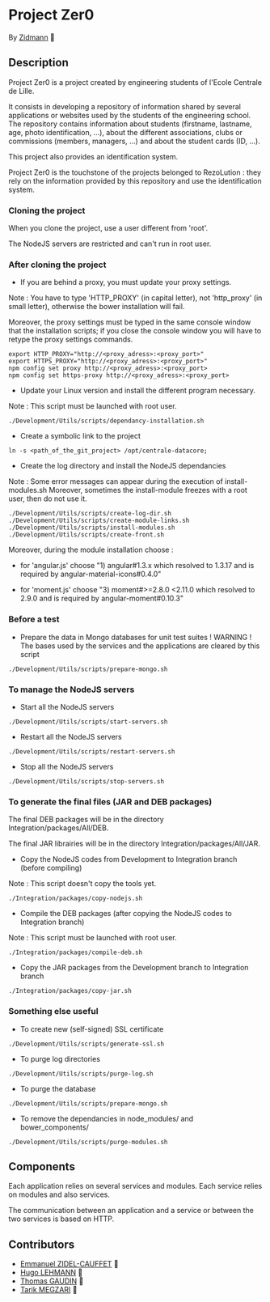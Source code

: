 # Project Zer0

By [Zidmann](mailto:emmanuel.zidel@gmail.com) :bow:

## Description

Project Zer0 is a project created by engineering students of l'Ecole Centrale de Lille.

It consists in developing a repository of information shared by several applications or websites used by the students of the engineering school.
The repository contains information about students (firstname, lastname, age, photo identification, ...), about the different associations, clubs or commissions (members, managers, ...) and about the student cards (ID, ...).

This project also provides an identification system.

Project Zer0 is the touchstone of the projects belonged to RezoLution : they rely on the information provided by this repository and use the identification system.

### Cloning the project

When you clone the project, use a user different from 'root'.

The NodeJS servers are restricted and can't run in root user.

### After cloning the project

* If you are behind a proxy, you must update your proxy settings.

Note : You have to type 'HTTP_PROXY' (in capital letter), not 'http_proxy' (in small letter), otherwise the bower installation will fail.

Moreover, the proxy settings must be typed in the same console window that the installation scripts; if you close the console window you will have to retype the proxy settings commands.

```console
export HTTP_PROXY="http://<proxy_adress>:<proxy_port>"
export HTTPS_PROXY="http://<proxy_adress>:<proxy_port>"
npm config set proxy http://<proxy_adress>:<proxy_port>
npm config set https-proxy http://<proxy_adress>:<proxy_port>
```

* Update your Linux version and install the different program necessary.

Note : This script must be launched with root user.

```console
./Development/Utils/scripts/dependancy-installation.sh
```

* Create a symbolic link to the project
```console
ln -s <path_of_the_git_project> /opt/centrale-datacore;
```

* Create the log directory and install the NodeJS dependancies

Note :
Some error messages can appear during the execution of install-modules.sh
Moreover, sometimes the install-module freezes with a root user, then do not use it.

```console
./Development/Utils/scripts/create-log-dir.sh
./Development/Utils/scripts/create-module-links.sh
./Development/Utils/scripts/install-modules.sh
./Development/Utils/scripts/create-front.sh
```

Moreover, during the module installation choose :

- for 'angular.js' choose "1) angular#1.3.x which resolved to 1.3.17 and is required by angular-material-icons#0.4.0"

- for 'moment.js' choose "3) moment#>=2.8.0 <2.11.0 which resolved to 2.9.0 and is required by angular-moment#0.10.3"


### Before a test

* Prepare the data in Mongo databases for unit test suites
! WARNING ! The bases used by the services and the applications are cleared by this script
```console
./Development/Utils/scripts/prepare-mongo.sh
```

### To manage the NodeJS servers

* Start all the NodeJS servers
```console
./Development/Utils/scripts/start-servers.sh
```

* Restart all the NodeJS servers
```console
./Development/Utils/scripts/restart-servers.sh
```

* Stop all the NodeJS servers
```console
./Development/Utils/scripts/stop-servers.sh
```

### To generate the final files (JAR and DEB packages)

The final DEB packages will be in the directory Integration/packages/All/DEB.

The final JAR librairies will be in the directory Integration/packages/All/JAR.

* Copy the NodeJS codes from Development to Integration branch (before compiling)

Note : This script doesn't copy the tools yet.

```console
./Integration/packages/copy-nodejs.sh
```

* Compile the DEB packages (after copying the NodeJS codes to Integration branch)

Note : This script must be launched with root user.

```console
./Integration/packages/compile-deb.sh
```

* Copy the JAR packages from the Development branch to Integration branch
```console
./Integration/packages/copy-jar.sh
```


### Something else useful

* To create new (self-signed) SSL certificate
```console
./Development/Utils/scripts/generate-ssl.sh
```

* To purge log directories
```console
./Development/Utils/scripts/purge-log.sh
```

* To purge the database
```console
./Development/Utils/scripts/prepare-mongo.sh
```

* To remove the dependancies in node_modules/ and bower_components/
```console
./Development/Utils/scripts/purge-modules.sh
```

## Components

Each application relies on several services and modules.
Each service relies on modules and also services.

The communication between an application and a service or between the two services is based on HTTP.

## Contributors

* [Emmanuel ZIDEL-CAUFFET](mailto:emmanuel.zidel@gmail.com) :bow:
* [Hugo LEHMANN](mailto:shogi31@gmail.com) :bow:
* [Thomas GAUDIN](mailto:t.goudine@gmail.com) :bow:
* [Tarik MEGZARI](mailto:tarikmegzari@gmail.com) :bow:
